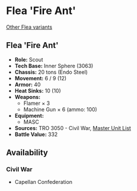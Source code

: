 # Flea 'Fire Ant'

[Other Flea variants](../flea.md)

## Flea 'Fire Ant'
- **Role:** Scout
- **Tech Base:** Inner Sphere (3063)
- **Chassis:** 20 tons (Endo Steel)
- **Movement:** 6 / 9 (12)
- **Armor:** 40
- **Heat Sinks:** 10 (10)
- **Weapons:**
  - Flamer × 3
  - Machine Gun × 6 (ammo: 100)
- **Equipment:**
  - MASC
- **Sources:** TRO 3050 - Civil War, [Master Unit List](http://masterunitlist.info/Unit/Details/1135/flea-fire-ant)
- **Battle Value:** 332

## Availability

### Civil War
- Capellan Confederation

